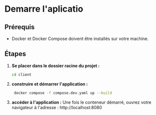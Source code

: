# Demarre l'aplicatio

## Prérequis

- Docker et Docker Compose doivent être installés sur votre machine.

## Étapes

1. **Se placer dans le dossier racine du projet :**

   ```bash
   cd client

   ```

2. **construire et démarrer l'application :**

   ```bash
    docker compose -f compose.dev.yaml up --build

   ```

3. **accéder à l'application :**
   Une fois le conteneur démarré, ouvrez votre navigateur à l'adresse : http://localhost:8080


